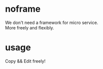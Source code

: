 # noframe
We don't need a framework for micro service.    
More freely and flexibly.

# usage
Copy && Edit freely!
